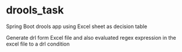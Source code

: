 # drools_task
Spring Boot drools app using Excel sheet as decision table

Generate drl form Excel file and also evaluated regex expression in the excel file to a drl condition
